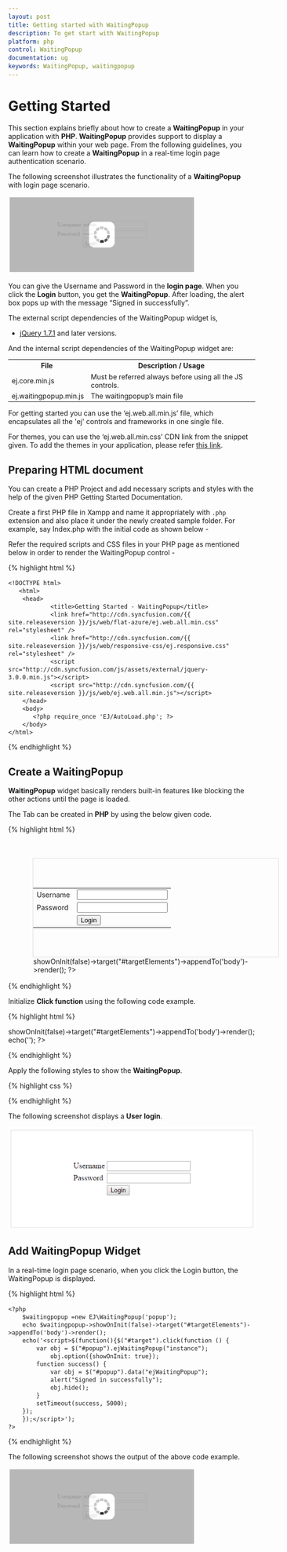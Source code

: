 ```yaml
---
layout: post
title: Getting started with WaitingPopup 
description: To get start with WaitingPopup 
platform: php
control: WaitingPopup
documentation: ug
keywords: WaitingPopup, waitingpopup
---
```


# Getting Started

This section explains briefly about how to create a **WaitingPopup** in your application with **PHP**.
**WaitingPopup** provides support to display a **WaitingPopup** within your web page. From the following guidelines, you can learn how to create a **WaitingPopup** in a real-time login page authentication scenario. 

The following screenshot illustrates the functionality of a **WaitingPopup** with login page scenario.

![](Getting-Started_images/Getting-Started_img1.png) 

You can give the Username and Password in the **login page**. When you click the **Login** button, you get the **WaitingPopup**. After loading, the alert box pops up with the message “Signed in successfully”.

The external script dependencies of the WaitingPopup widget is,

* [jQuery 1.7.1](https://jquery.com/) and later versions.

And the internal script dependencies of the WaitingPopup widget are:

<table>
	<tr>
		<th>File </th>
		<th>Description / Usage </th>
	</tr>
	<tr>
		<td>ej.core.min.js</td>
		<td>Must be referred always before using all the JS controls.</td>
	</tr>
	<tr>
		<td>ej.waitingpopup.min.js</td>
		<td>The waitingpopup’s main file</td>
	</tr>
</table>

For getting started you can use the ‘ej.web.all.min.js’ file, which encapsulates all the 'ej' controls and frameworks in one single file.<br/> 

For themes, you can use the ‘ej.web.all.min.css’ CDN link from the snippet given. To add the themes in your application, please refer [this link](https://help.syncfusion.com/js/theming-in-essential-javascript-components#adding-specific-theme-to-your-application).


## Preparing HTML document

You can create a PHP Project and add necessary scripts and styles with the help of the given PHP Getting Started Documentation.

Create a first PHP file in Xampp and name it appropriately with `.php` extension and also place it under the newly created sample folder. For example, say Index.php with the initial code as shown below -

Refer the required scripts and CSS files in your PHP page as mentioned below in order to render the WaitingPopup control - 

{% highlight html %}

    <!DOCTYPE html>
       <html>
        <head>
                <title>Getting Started - WaitingPopup</title>
                <link href="http://cdn.syncfusion.com/{{ site.releaseversion }}/js/web/flat-azure/ej.web.all.min.css" rel="stylesheet" />
                <link href="http://cdn.syncfusion.com/{{ site.releaseversion }}/js/web/responsive-css/ej.responsive.css" rel="stylesheet" />
                <script src="http://cdn.syncfusion.com/js/assets/external/jquery-3.0.0.min.js"></script>
                <script src="http://cdn.syncfusion.com/{{ site.releaseversion }}/js/web/ej.web.all.min.js"></script>
        </head>
        <body>
           <?php require_once 'EJ/AutoLoad.php'; ?>
        </body>
    </html>

{% endhighlight %}

## Create a WaitingPopup

**WaitingPopup** widget basically renders built-in features like blocking the other actions until the page is loaded.

The Tab can be created in **PHP** by using the below given code.

{% highlight html %}


<div id="targetElement">
   <table class="loginTable">
      <tr>
         <td>Username</td>
         <td><input type="text"/></td>
      </tr>
      <tr>
         <td>Password</td>
         <td><input type="password"/></td>
      </tr>
      <tr>
         <td></td>
         <td><button id="target">Login</button></td>
      </tr>
   </table>
    <?php
        $waitingpopup =new EJ\WaitingPopup('popup');
        echo $waitingpopup->showOnInit(false)->target("#targetElements")->appendTo('body')->render();
    ?>
</div>

{% endhighlight %}



 Initialize **Click function** using the following code example.



{% highlight html %}

<?php
        $waitingpopup =new EJ\WaitingPopup('popup');
        echo $waitingpopup->showOnInit(false)->target("#targetElements")->appendTo('body')->render();
		echo('<script>$(function(){$("#target").click(function () {
           /*Add waiting popup*/
        });
		});</script>');
        ?>

{% endhighlight %}



 Apply the following styles to show the **WaitingPopup**.



{% highlight css %}


<style type="text/css" class="cssStyles">
   #targetElement {
       width: 500px;
       height: 200px;
       margin: 50px;
       border: 1px solid #dbdcdb;
   }
   .loginTable {
       margin: 60px auto;
   }
   #popup_WaitingPopup .e-image {
       display: block;
       height: 70px;
   }
</style>


{% endhighlight %}


The following screenshot displays a **User** **login**.


![](Getting-Started_images/Getting-Started_img2.png) 

## Add WaitingPopup Widget

 In a real-time login page scenario, when you click the Login button, the WaitingPopup is displayed. 

{% highlight html %}

    <?php
        $waitingpopup =new EJ\WaitingPopup('popup');
        echo $waitingpopup->showOnInit(false)->target("#targetElements")->appendTo('body')->render();
		echo('<script>$(function(){$("#target").click(function () {
            var obj = $("#popup").ejWaitingPopup("instance");
                obj.option({showOnInit: true});
            function success() {
                var obj = $("#popup").data("ejWaitingPopup");
                alert("Signed in successfully");
                obj.hide();
            }
            setTimeout(success, 5000);
        });
		});</script>');
    ?>



{% endhighlight %}


 The following screenshot shows the output of the above code example.

![](Getting-Started_images/Getting-Started_img3.png) 

